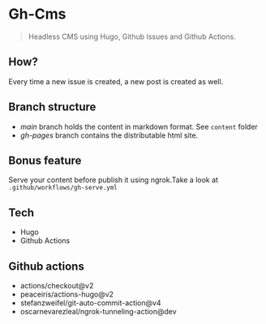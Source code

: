 # Gh-Cms

> Headless CMS using Hugo, Github Issues and Github Actions.

## How?
Every time a new issue is created, a new post is created as well.

## Branch structure

- _main_ branch holds the content in markdown format. See `content` folder
- _gh-pages_ branch contains the distributable html site.

## Bonus feature
Serve your content before publish it using ngrok.Take a look at `.github/workflows/gh-serve.yml`

## Tech

- Hugo
- Github Actions

## Github actions

- actions/checkout@v2
- peaceiris/actions-hugo@v2
- stefanzweifel/git-auto-commit-action@v4
- oscarnevarezleal/ngrok-tunneling-action@dev
